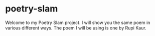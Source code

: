 # poetry-slam
 Welcome to my Poetry Slam project.
 I will show you the same poem in various different ways. The poem I will be using is one by Rupi Kaur.
